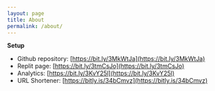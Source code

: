 ```yaml
---
layout: page
title: About
permalink: /about/
---
```


**Setup**

* Github repository: [https://bit.ly/3MkWtJa](https://bit.ly/3MkWtJa)
* Replit page: [https://bit.ly/3tmCsJo](https://bit.ly/3tmCsJo)
* Analytics: [https://bit.ly/3KvY25l](https://bit.ly/3KvY25l)
* URL Shortener: [https://bitly.is/34bCmvz](https://bitly.is/34bCmvz)